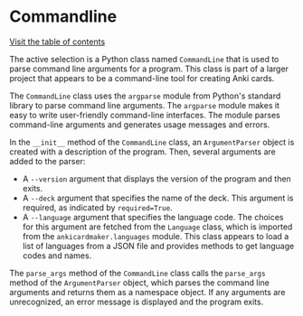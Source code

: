 # Commandline

[Visit the table of contents](../README.md)

The active selection is a Python class named `CommandLine` that is used
to parse command line arguments for a program. This class is part of a
larger project that appears to be a command-line tool for creating Anki
cards.

The `CommandLine` class uses the `argparse` module from Python's
standard library to parse command line arguments. The `argparse` module
makes it easy to write user-friendly command-line interfaces. The module
parses command-line arguments and generates usage messages and errors.

In the `__init__` method of the `CommandLine` class, an `ArgumentParser`
object is created with a description of the program. Then, several
arguments are added to the parser:

- A `--version` argument that displays the version of the program and
  then exits.
- A `--deck` argument that specifies the name of the deck. This
  argument is required, as indicated by `required=True`.
- A `--language` argument that specifies the language code. The
  choices for this argument are fetched from the `Language` class,
  which is imported from the `ankicardmaker.languages` module. This
  class appears to load a list of languages from a JSON file and
  provides methods to get language codes and names.

The `parse_args` method of the `CommandLine` class calls the
`parse_args` method of the `ArgumentParser` object, which parses the
command line arguments and returns them as a namespace object. If any
arguments are unrecognized, an error message is displayed and the
program exits.
